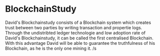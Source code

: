 # BlockchainStudy

David's Blockchainstudy consists of a Blockchain system which creates trust between two parties by writing transaction and propertie logs. Through the undistribted ledger technologie and low adoption rate of David's Blockchainstudy, it can be called the first centralised Blockchain. With this advantage David will be able to guarantee the truthfulness of his Blockchain, as he is the only one mining it. /s
